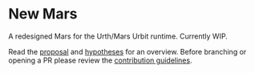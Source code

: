 # New Mars

A redesigned Mars for the Urth/Mars Urbit runtime. Currently WIP.

Read the [proposal](docs/proposal/proposal-nock-performance.md) and [hypotheses](docs/proposal/hypotheses.md) for an overview. Before branching or opening a PR please review the [contribution guidelines](CONTRIBUTING.md).
